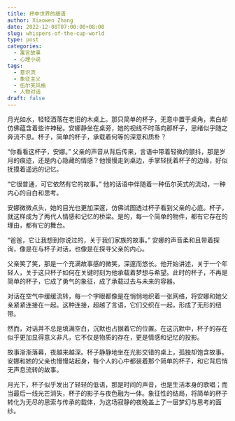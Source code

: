 ```yaml
---
title: 杯中世界的细语
author: Xiaowen Zhang
date: 2022-12-08T07:00:00+08:00
slug: whispers-of-the-cup-world
type: post
categories:
  - 寓言故事
  - 心理小说
tags:
  - 意识流
  - 象征主义
  - 伍尔芙风格
  - 人物对话
draft: false
---
```


月光如水，轻轻洒落在老旧的木桌上。那只简单的杯子，无意中置于桌角，素白却仿佛蕴含着些许神秘。安娜静坐在桌旁，她的视线不时落向那杯子，思绪似乎随之奔流不息。杯子，简单的杯子，承载着何等的深意和质朴？

“你看看这杯子，安娜。” 父亲的声音从背后传来，言语中带着轻微的颤抖，那是岁月的痕迹，还是内心隐藏的情感？他慢慢走到桌边，手掌轻抚着杯子的边缘，好似抚摸着遥远的记忆。

“它很普通，可它依然有它的故事。” 他的话语中伴随着一种伍尔芙式的流动，一种内心的自白和思考。

安娜微微点头，她的目光也更加深邃，仿佛试图透过杯子看到父亲的心底。杯子，就这样成为了两代人情感和记忆的桥梁。是的，每一个简单的物件，都有它存在的理由，都有它的舞台。

“爸爸，它让我想到你说过的，关于我们家族的故事。” 安娜的声音柔和且带着探询，像是在与杯子对话，也像是在探寻父亲的内心。

父亲笑了笑，那是一个充满故事感的微笑，深邃而悠长。他开始讲述，关于一个年轻人，关于这只杯子如何在关键时刻为他承载着梦想与希望。此时的杯子，不再是简单的杯子，它成了勇气的象征，成了承载过去与未来的容器。

对话在空气中缓缓流转，每一个字眼都像是在悄悄地织着一张网络，将安娜和她父亲紧紧连接在一起。这种连接，超越了言语，它们交织在一起，形成了无形的纽带。

然而，对话并不总是填满空白，沉默也占据着它的位置。在这沉默中，杯子的存在似乎更加显得意义非凡，它不仅是物质的存在，更是情感和记忆的投影。

故事渐渐落幕，夜越来越深。杯子静静地坐在光影交错的桌上，孤独却饱含故事。安娜和她的父亲也慢慢站起身，每个人的心中都装着那个简单的杯子，和它背后悄无声息流转的故事。

月光下，杯子似乎发出了轻轻的低语，那是时间的声音，也是生活本身的歌唱；而当最后一线光芒消失，杯子的影子与夜色融为一体。象征性的结局，将简单的杯子转化为无尽的思索与传承的载体，为这场寂静的夜晚盖上了一层梦幻与思考的面纱。
